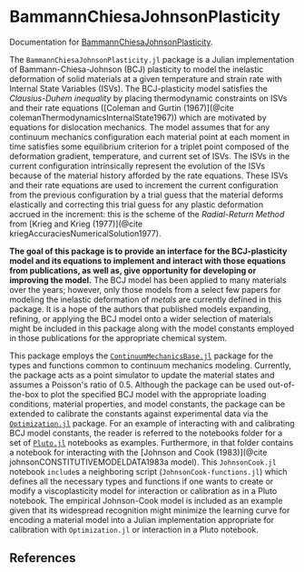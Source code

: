 # BammannChiesaJohnsonPlasticity
Documentation for [BammannChiesaJohnsonPlasticity](https://github.com/jmanthony3/BammannChiesaJohnsonPlasticity.jl).

The `BammannChiesaJohnsonPlasticity.jl` package is a Julian implementation of Bammann-Chiesa-Johnson (BCJ) plasticity to model the inelastic deformation of solid materials at a given temperature and strain rate with Internal State Variables (ISVs).
The BCJ-plasticity model satisfies the _Clausius-Duhem inequality_ by placing thermodynamic constraints on ISVs and their rate equations ([Coleman and Gurtin (1967)](@cite colemanThermodynamicsInternalState1967)) which are motivated by equations for dislocation mechanics.
The model assumes that for any continuum mechanics configuration each material point at each moment in time satisfies some equilibrium criterion for a triplet point composed of the deformation gradient, temperature, and current set of ISVs.
The ISVs in the current configuration intrinsically represent the evolution of the ISVs because of the material history afforded by the rate equations.
These ISVs and their rate equations are used to increment the current configuration from the previous configuration by a trial guess that the material deforms elastically and correcting this trial guess for any plastic deformation accrued in the increment: this is the scheme of the _Radial-Return Method_ from [Krieg and Krieg (1977)](@cite kriegAccuraciesNumericalSolution1977).

**The goal of this package is to provide an interface for the BCJ-plasticity model and its equations to implement and interact with those equations from publications, as well as, give opportunity for developing or improving the model.**
The BCJ model has been applied to many materials over the years; however, only those models from a select few papers for modeling the inelastic deformation of _metals_ are currently defined in this package.
It is a hope of the authors that published models expanding, refining, or applying the BCJ model onto a wider selection of materials might be included in this package along with the model constants employed in those publications for the appropriate chemical system.

This package employs the [`ContinuumMechanicsBase.jl`](https://github.com/TRACER-LULab/ContinuumMechanicsBase.jl.git) package for the types and functions common to continuum mechanics modeling.
Currently, the package acts as a point simulator to update the material states and assumes a Poisson's ratio of 0.5.
Although the package can be used out-of-the-box to plot the specified BCJ model with the appropriate loading conditions, material properties, and model constants, the package can be extended to calibrate the constants against experimental data via the [`Optimization.jl`](https://github.com/SciML/Optimization.jl.git) package.
For an example of interacting with and calibrating BCJ model constants, the reader is referred to the notebooks folder for a set of [`Pluto.jl`](https://github.com/fonsp/Pluto.jl.git) notebooks as examples.
Furthermore, in that folder contains a notebook for interacting with the [Johnson and Cook (1983)](@cite johnsonCONSTITUTIVEMODELDATA1983a model).
This `JohnsonCook.jl` notebook `include`s a neighboring script (`JohnsonCook-functions.jl`) which defines all the necessary types and functions if one wants to create or modify a viscoplasticity model for interaction or calibration as in a Pluto notebook.
The empirical Johnson-Cook model is included as an example given that its widespread recognition might minimize the learning curve for encoding a material model into a Julian implementation appropriate for calibration with `Optimization.jl` or interaction in a Pluto notebook.

## References
```@bibliography
```
